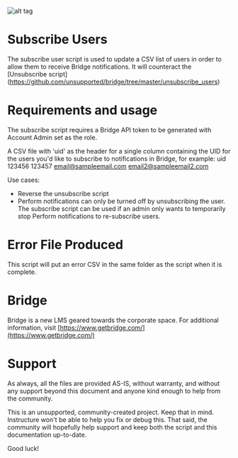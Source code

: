 ![alt tag](https://financesonline.com/uploads/2015/10/bridgeth.jpeg)

# Subscribe Users

The subscribe user script is used to update a CSV list of users in order to allow them to receive Bridge notifications. It will counteract the [Unsubscribe script] (https://github.com/unsupported/bridge/tree/master/unsubscribe_users)

# Requirements and usage

The subscribe script requires a Bridge API token to be generated with Account Admin set as the role.

A CSV file with 'uid' as the header for a single column containing the UID for the users you'd like to subscribe to notifications in Bridge, for example:
uid
123456
123457
email@sampleemail.com
email2@sampleemail2.com


Use cases:

- Reverse the unsubscribe script
- Perform notifications can only be turned off by unsubscribing the user. The subscribe script can be used if an admin only wants to temporarily stop Perform notifications to re-subscribe users.

# Error File Produced
This script will put an error CSV in the same folder as the script when it is complete.

# Bridge
Bridge is a new LMS geared towards the corporate space. For additional information,
visit [https://www.getbridge.com/](https://www.getbridge.com/)

# Support
As always, all the files are provided AS-IS, without warranty, and without any support beyond this
document and anyone kind enough to help from the community.

This is an unsupported, community-created project. Keep that in mind. Instructure won't be
able to help you fix or debug this. That said, the community will hopefully help support
and keep both the script and this documentation up-to-date.

Good luck!

